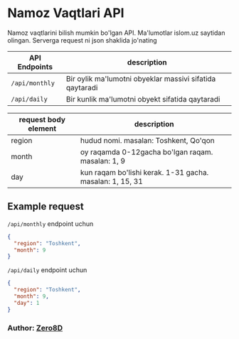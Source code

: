 # Namoz Vaqtlari API

Namoz vaqtlarini bilish mumkin bo'lgan API. Ma'lumotlar islom.uz saytidan olingan.
Serverga request ni json shaklida jo'nating

| API Endpoints  | description                                              |
| -------------- | -------------------------------------------------------- |
| `/api/monthly` | Bir oylik ma'lumotni obyeklar massivi sifatida qaytaradi |
| `/api/daily`   | Bir kunlik ma'lumotni obyekt sifatida qaytaradi          |

| request body element | description                                              |
| -------------------- | -------------------------------------------------------- |
| region               | hudud nomi. masalan: Toshkent, Qo'qon                    |
| month                | oy raqamda 0-12gacha bo'lgan raqam. masalan: 1, 9        |
| day                  | kun raqam bo'lishi kerak. 1-31 gacha. masalan: 1, 15, 31 |

## Example request

`/api/monthly` endpoint uchun

```JSON
{
  "region": "Toshkent",
  "month": 9
}
```

`/api/daily` endpoint uchun

```JSON
{
  "region": "Toshkent",
  "month": 9,
  "day": 1
}
```

### Author: [Zero8D](https://t.me/Zero_8D)
